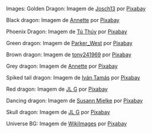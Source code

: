 Images:
Golden Dragon: Imagem de <a href="https://pixabay.com/pt/users/josch13-48777/?utm_source=link-attribution&amp;utm_medium=referral&amp;utm_campaign=image&amp;utm_content=238931">Josch13</a> por <a href="https://pixabay.com/pt//?utm_source=link-attribution&amp;utm_medium=referral&amp;utm_campaign=image&amp;utm_content=238931">Pixabay</a>

Black dragon: Imagem de <a href="https://pixabay.com/pt/users/pendleburyannette-1860575/?utm_source=link-attribution&amp;utm_medium=referral&amp;utm_campaign=image&amp;utm_content=4234372">Annette</a> por <a href="https://pixabay.com/pt//?utm_source=link-attribution&amp;utm_medium=referral&amp;utm_campaign=image&amp;utm_content=4234372">Pixabay</a>

Phoenix Dragon: Imagem de <a href="https://pixabay.com/pt/users/tuthuy-10096391/?utm_source=link-attribution&amp;utm_medium=referral&amp;utm_campaign=image&amp;utm_content=4579067">Tú Thúy</a> por <a href="https://pixabay.com/pt//?utm_source=link-attribution&amp;utm_medium=referral&amp;utm_campaign=image&amp;utm_content=4579067">Pixabay</a>

Green dragon: Imagem de <a href="https://pixabay.com/pt/users/parker_west-7094318/?utm_source=link-attribution&amp;utm_medium=referral&amp;utm_campaign=image&amp;utm_content=3009174">Parker_West</a> por <a href="https://pixabay.com/pt//?utm_source=link-attribution&amp;utm_medium=referral&amp;utm_campaign=image&amp;utm_content=3009174">Pixabay</a>

Brown dragon: Imagem de <a href="https://pixabay.com/pt/users/tony241969-5126938/?utm_source=link-attribution&amp;utm_medium=referral&amp;utm_campaign=image&amp;utm_content=2722956">tony241969</a> por <a href="https://pixabay.com/pt//?utm_source=link-attribution&amp;utm_medium=referral&amp;utm_campaign=image&amp;utm_content=2722956">Pixabay</a>

Grey dragon: Imagem de <a href="https://pixabay.com/pt/users/pendleburyannette-1860575/?utm_source=link-attribution&amp;utm_medium=referral&amp;utm_campaign=image&amp;utm_content=4538392">Annette</a> por <a href="https://pixabay.com/pt//?utm_source=link-attribution&amp;utm_medium=referral&amp;utm_campaign=image&amp;utm_content=4538392">Pixabay</a>

Spiked tail dragon: Imagem de <a href="https://pixabay.com/pt/users/thommas68-2571842/?utm_source=link-attribution&amp;utm_medium=referral&amp;utm_campaign=image&amp;utm_content=1512457">Iván Tamás</a> por <a href="https://pixabay.com/pt//?utm_source=link-attribution&amp;utm_medium=referral&amp;utm_campaign=image&amp;utm_content=1512457">Pixabay</a>

Red dragon: Imagem de <a href="https://pixabay.com/pt/users/ractapopulous-24766/?utm_source=link-attribution&amp;utm_medium=referral&amp;utm_campaign=image&amp;utm_content=1949988">JL G</a> por <a href="https://pixabay.com/pt//?utm_source=link-attribution&amp;utm_medium=referral&amp;utm_campaign=image&amp;utm_content=1949988">Pixabay</a>

Dancing dragon: Imagem de <a href="https://pixabay.com/pt/users/susannp4-1777190/?utm_source=link-attribution&amp;utm_medium=referral&amp;utm_campaign=image&amp;utm_content=1152056">Susann Mielke</a> por <a href="https://pixabay.com/pt//?utm_source=link-attribution&amp;utm_medium=referral&amp;utm_campaign=image&amp;utm_content=1152056">Pixabay</a>

Skull dragon: Imagem de <a href="https://pixabay.com/pt/users/ractapopulous-24766/?utm_source=link-attribution&amp;utm_medium=referral&amp;utm_campaign=image&amp;utm_content=1957809">JL G</a> por <a href="https://pixabay.com/pt//?utm_source=link-attribution&amp;utm_medium=referral&amp;utm_campaign=image&amp;utm_content=1957809">Pixabay</a>

Universe BG: Imagem de <a href="https://pixabay.com/pt/users/wikiimages-1897/?utm_source=link-attribution&amp;utm_medium=referral&amp;utm_campaign=image&amp;utm_content=11098">WikiImages</a> por <a href="https://pixabay.com/pt//?utm_source=link-attribution&amp;utm_medium=referral&amp;utm_campaign=image&amp;utm_content=11098">Pixabay</a>
